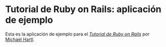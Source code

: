 # Tutorial de Ruby on Rails: aplicación de ejemplo

Esta es la aplicación de ejemplo para
el [*Tutorial de Ruby on Rails*](http://railstutorial.org/)
por [Michael Hartl](http://michaelhartl.com/).